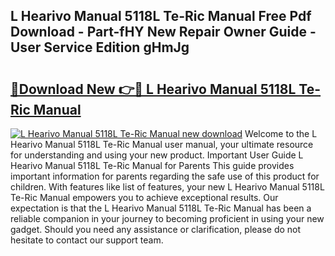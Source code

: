 ## L Hearivo Manual 5118L Te-Ric Manual Free Pdf Download - Part-fHY New Repair Owner Guide - User Service Edition gHmJg

# <h2><a href="http://bc24543.oget.top/?id=L+Hearivo+Manual+5118L+Te-Ric+Manual">🔗Download New 👉🔴 L Hearivo Manual 5118L Te-Ric Manual</a></h2>

[![L Hearivo Manual 5118L Te-Ric Manual new download](https://i.imgur.com/5g1atiW.png)](http://bc24543.oget.top/?id=L+Hearivo+Manual+5118L+Te-Ric+Manual)
Welcome to the L Hearivo Manual 5118L Te-Ric Manual user manual, your ultimate resource for understanding and using your new product. Important User Guide L Hearivo Manual 5118L Te-Ric Manual for Parents This guide provides important information for parents regarding the safe use of this product for children. With features like list of features, your new L Hearivo Manual 5118L Te-Ric Manual empowers you to achieve exceptional results. Our expectation is that the L Hearivo Manual 5118L Te-Ric Manual has been a reliable companion in your journey to becoming proficient in using your new gadget. Should you need any assistance or clarification, please do not hesitate to contact our support team.
